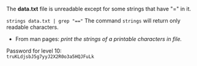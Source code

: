 The **data.txt** file is unreadable except for some strings that have "=" in it. 

`strings data.txt | grep "=="`
The command `strings` will return only readable characters. 
- From man pages: *print the strings of a printable characters in file.*

Password for level 10:\
`truKLdjsbJ5g7yyJ2X2R0o3a5HQJFuLk`
